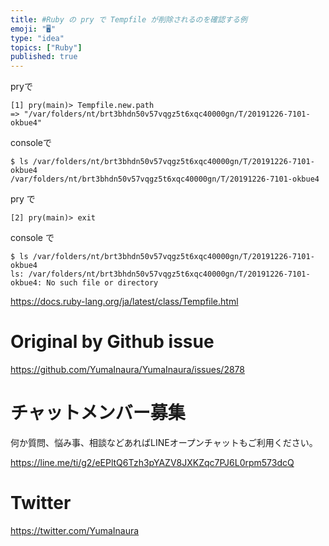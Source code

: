 ```yaml
---
title: #Ruby の pry で Tempfile が削除されるのを確認する例
emoji: "🖥"
type: "idea"
topics: ["Ruby"]
published: true
---
```


pryで

```
[1] pry(main)> Tempfile.new.path
=> "/var/folders/nt/brt3bhdn50v57vqgz5t6xqc40000gn/T/20191226-7101-okbue4"
```

consoleで

```
$ ls /var/folders/nt/brt3bhdn50v57vqgz5t6xqc40000gn/T/20191226-7101-okbue4
/var/folders/nt/brt3bhdn50v57vqgz5t6xqc40000gn/T/20191226-7101-okbue4
```

pry で

```
[2] pry(main)> exit
```

console で

```
$ ls /var/folders/nt/brt3bhdn50v57vqgz5t6xqc40000gn/T/20191226-7101-okbue4
ls: /var/folders/nt/brt3bhdn50v57vqgz5t6xqc40000gn/T/20191226-7101-okbue4: No such file or directory
```

https://docs.ruby-lang.org/ja/latest/class/Tempfile.html

# Original by Github issue

https://github.com/YumaInaura/YumaInaura/issues/2878








<!-- Update From Qiita API -->

# チャットメンバー募集


何か質問、悩み事、相談などあればLINEオープンチャットもご利用ください。

https://line.me/ti/g2/eEPltQ6Tzh3pYAZV8JXKZqc7PJ6L0rpm573dcQ





# Twitter


https://twitter.com/YumaInaura


<!-- Update From Qiita API -->


